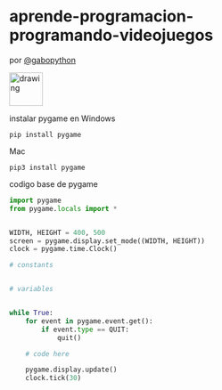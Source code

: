 # aprende-programacion-programando-videojuegos
por [@gabopython](https://www.tiktok.com/@gabopython?lang=en)

<img src="https://github.com/gabopython/IMAGES/blob/main/make_the_best_and_simplest_logo_ever_remeber_sh.jpg" alt="drawing" width="60"/>


  instalar pygame en Windows
```
pip install pygame
```
Mac
```
pip3 install pygame
```


codigo base de pygame

```python
import pygame
from pygame.locals import *


WIDTH, HEIGHT = 400, 500
screen = pygame.display.set_mode((WIDTH, HEIGHT))
clock = pygame.time.Clock()

# constants


# variables


while True:
    for event in pygame.event.get():
        if event.type == QUIT:
            quit()

    # code here

    pygame.display.update()
    clock.tick(30)
```
